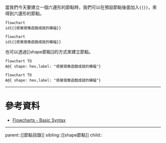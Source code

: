 當我們今天要建立一個六邊形的節點時，我們可以在預設節點後面加入`{{}}`，來得到六邊形的節點。
```Mermaid
flowchart
id1{{感覺很像遊戲成就的橫幅}}
```
```mermaid
flowchart
id1{{感覺很像遊戲成就的橫幅}}
```
也可以透過[[shape節點]]的方式來建立節點。
```Mermaid
flowchart TD
A@{ shape: hex,label: "感覺很像遊戲成就的橫幅"}
```
```mermaid
flowchart TD
A@{ shape: hex,label: "感覺很像遊戲成就的橫幅"}
```
- - -
# 參考資料
- [Flowcharts - Basic Syntax](https://mermaid.js.org/syntax/flowchart.html)
- - -
parent::[[節點目錄]]
sibling::[[shape節點]]
child::